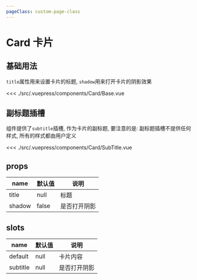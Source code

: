 ```yaml
---
pageClass: custom-page-class
---
```


# Card 卡片

## 基础用法

`title`属性用来设置卡片的标题, `shadow`用来打开卡片的阴影效果

<Card-Base/>

<<< ./src/.vuepress/components/Card/Base.vue

## 副标题插槽

组件提供了`subtitle`插槽, 作为卡片的副标题, 要注意的是: 副标题插槽不提供任何样式, 所有的样式都由用户定义

<Card-SubTitle/>

<<< ./src/.vuepress/components/Card/SubTitle.vue

## props

| name   | 默认值 | 说明         |
| ------ | ------ | ------------ |
| title  | null   | 标题         |
| shadow | false  | 是否打开阴影 |

## slots

| name     | 默认值 | 说明         |
| -------- | ------ | ------------ |
| default  | null   | 卡片内容     |
| subtitle | null   | 是否打开阴影 |
